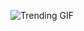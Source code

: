 
<!-- GIF_SECTION -->
![Trending GIF](https://media2.giphy.com/media/v1.Y2lkPThiYjIxNzcyejhiMDd0aWZ6dnc2NmRibzF3eW12ZDY1bW1rd3ZuOTVzYmo1bTUxaCZlcD12MV9naWZzX3NlYXJjaCZjdD1n/An7V0fylHZKGYd7dxw/giphy.gif)
<!-- END_GIF_SECTION -->
